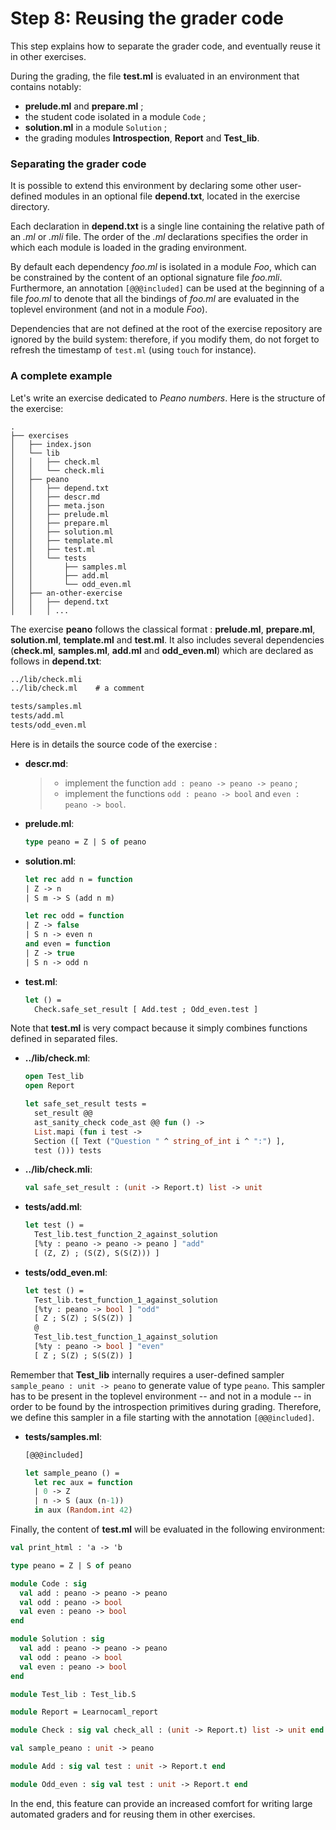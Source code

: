 # Step 8: Reusing the grader code

This step explains how to separate the grader code, and eventually reuse it in
other exercises.

During the grading, the file **test.ml** is evaluated in an environment that
contains notably:
- **prelude.ml** and **prepare.ml** ;
- the student code isolated in a module `Code` ;
- **solution.ml** in a module `Solution` ;
- the grading modules **Introspection**, **Report** and **Test_lib**.

### Separating the grader code

It is possible to extend this environment by declaring some other user-defined
modules in an optional file **depend.txt**, located in the exercise directory.

Each declaration in **depend.txt** is a single line containing the relative path
of an *.ml* or *.mli* file. The order of the *.ml* declarations specifies the
order in which each module is loaded in the grading environment.

By default each dependency *foo.ml* is isolated in a module *Foo*, which can be
constrained by the content of an optional signature file *foo.mli*. Furthermore,
an annotation `[@@@included]` can be used at the beginning of a file *foo.ml* to
denote that all the bindings of *foo.ml* are evaluated in the toplevel
environment (and not in a module *Foo*).

Dependencies that are not defined at the root of the exercise repository are
ignored by the build system: therefore, if you modify them, do not forget to
refresh the timestamp of `test.ml` (using `touch` for instance).

### A complete example

Let's write an exercise dedicated to *Peano numbers*. Here is the structure of
the exercise:

```
.
├── exercises
│   ├── index.json
│   └── lib
│   │   ├── check.ml
│   │   └── check.mli
│   ├── peano
│   │   ├── depend.txt
│   │   ├── descr.md
│   │   ├── meta.json
│   │   ├── prelude.ml
│   │   ├── prepare.ml
│   │   ├── solution.ml
│   │   ├── template.ml
│   │   ├── test.ml
│   │   └── tests
│   │       ├── samples.ml
│   │       ├── add.ml
│   │       └── odd_even.ml
│   ├── an-other-exercise
│   │   ├── depend.txt
│   │   │ ...
```

The exercise **peano** follows the classical format : **prelude.ml**,
**prepare.ml**, **solution.ml**, **template.ml** and **test.ml**.
It also includes several dependencies (**check.ml**, **samples.ml**, **add.ml**
and **odd_even.ml**) which are declared as follows in **depend.txt**:

```txt
../lib/check.mli
../lib/check.ml    # a comment

tests/samples.ml
tests/add.ml
tests/odd_even.ml
```

Here is in details the source code of the exercise :

- **descr.md**:
  > * implement the function `add : peano -> peano -> peano` ;
  > * implement the functions `odd : peano -> bool` and `even : peano -> bool`.

- **prelude.ml**:
  ```ocaml
  type peano = Z | S of peano
  ```

- **solution.ml**:
  ```ocaml
  let rec add n = function
  | Z -> n
  | S m -> S (add n m)

  let rec odd = function
  | Z -> false
  | S n -> even n
  and even = function
  | Z -> true
  | S n -> odd n
  ```

- **test.ml**:
  ```ocaml
  let () =
    Check.safe_set_result [ Add.test ; Odd_even.test ]
  ```

Note that **test.ml** is very compact because it simply combines functions
defined in separated files.

- **../lib/check.ml**:
  ```ocaml
  open Test_lib
  open Report

  let safe_set_result tests =
    set_result @@
    ast_sanity_check code_ast @@ fun () ->
    List.mapi (fun i test ->
    Section ([ Text ("Question " ^ string_of_int i ^ ":") ],
    test ())) tests
  ```

- **../lib/check.mli**:
  ```ocaml
  val safe_set_result : (unit -> Report.t) list -> unit
  ```

- **tests/add.ml**:
  ```ocaml
  let test () =
    Test_lib.test_function_2_against_solution
    [%ty : peano -> peano -> peano ] "add"
    [ (Z, Z) ; (S(Z), S(S(Z))) ]
  ```

- **tests/odd_even.ml**:
  ```ocaml
  let test () =
    Test_lib.test_function_1_against_solution
    [%ty : peano -> bool ] "odd"
    [ Z ; S(Z) ; S(S(Z)) ]
    @
    Test_lib.test_function_1_against_solution
    [%ty : peano -> bool ] "even"
    [ Z ; S(Z) ; S(S(Z)) ]
  ```

Remember that **Test_lib** internally requires a user-defined sampler
`sample_peano : unit -> peano` to generate value of type `peano`. This sampler
has to be present in the toplevel environment -- and not in a module -- in order
to be found by the introspection primitives during grading. Therefore,
we define this sampler in a file starting with the annotation `[@@@included]`.

- **tests/samples.ml**:
  ```ocaml
  [@@@included]

  let sample_peano () =
    let rec aux = function
    | 0 -> Z
    | n -> S (aux (n-1))
    in aux (Random.int 42)
  ```

Finally, the content of **test.ml** will be evaluated in the following
environment:

```ocaml
val print_html : 'a -> 'b

type peano = Z | S of peano

module Code : sig
  val add : peano -> peano -> peano
  val odd : peano -> bool
  val even : peano -> bool
end

module Solution : sig
  val add : peano -> peano -> peano
  val odd : peano -> bool
  val even : peano -> bool
end

module Test_lib : Test_lib.S

module Report = Learnocaml_report

module Check : sig val check_all : (unit -> Report.t) list -> unit end

val sample_peano : unit -> peano

module Add : sig val test : unit -> Report.t end

module Odd_even : sig val test : unit -> Report.t end
```

In the end, this feature can provide an increased comfort for writing large
automated graders and for reusing them in other exercises.

